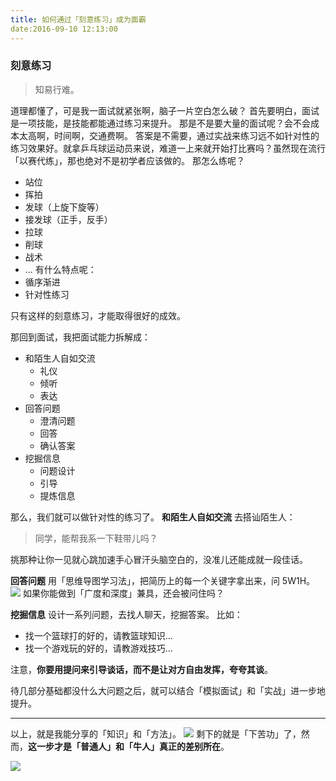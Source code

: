 ```yaml
---
title: 如何通过「刻意练习」成为面霸
date:2016-09-10 12:13:00
---
```


### 刻意练习
>知易行难。

道理都懂了，可是我一面试就紧张啊，脑子一片空白怎么破？
首先要明白，面试是一项技能，是技能都能通过练习来提升。
那是不是要大量的面试呢？会不会成本太高啊，时间啊，交通费啊。
答案是不需要，通过实战来练习远不如针对性的练习效果好。就拿乒乓球运动员来说，难道一上来就开始打比赛吗？虽然现在流行「以赛代练」，那也绝对不是初学者应该做的。
那怎么练呢？
- 站位
- 挥拍
- 发球（上旋下旋等）
- 接发球（正手，反手）
- 拉球
- 削球
- 战术
- ...
有什么特点呢：
- 循序渐进
- 针对性练习

只有这样的刻意练习，才能取得很好的成效。

那回到面试，我把面试能力拆解成：
- 和陌生人自如交流
    - 礼仪
    - 倾听
    - 表达
- 回答问题
    - 澄清问题
    - 回答
    - 确认答案
- 挖掘信息
    - 问题设计
    - 引导
    - 提炼信息

那么，我们就可以做针对性的练习了。
**和陌生人自如交流**
去搭讪陌生人：
>同学，能帮我系一下鞋带儿吗？

挑那种让你一见就心跳加速手心冒汗头脑空白的，没准儿还能成就一段佳话。

**回答问题**
用「思维导图学习法」，把简历上的每一个关键字拿出来，问 5W1H。
![](./_image/2016-09-09-12-40-06.jpg)
如果你能做到「广度和深度」兼具，还会被问住吗？

**挖掘信息**
设计一系列问题，去找人聊天，挖掘答案。
比如：
- 找一个篮球打的好的，请教篮球知识...
- 找一个游戏玩的好的，请教游戏技巧...

注意，**你要用提问来引导谈话，而不是让对方自由发挥，夸夸其谈**。

待几部分基础都没什么大问题之后，就可以结合「模拟面试」和「实战」进一步地提升。
- - - - -
以上，就是我能分享的「知识」和「方法」。
![](./_image/2016-09-09-12-43-23.jpg)
剩下的就是「下苦功」了，然而，**这一步才是「普通人」和「牛人」真正的差别所在**。

![](./_image/2016-09-09-12-48-02.png)
